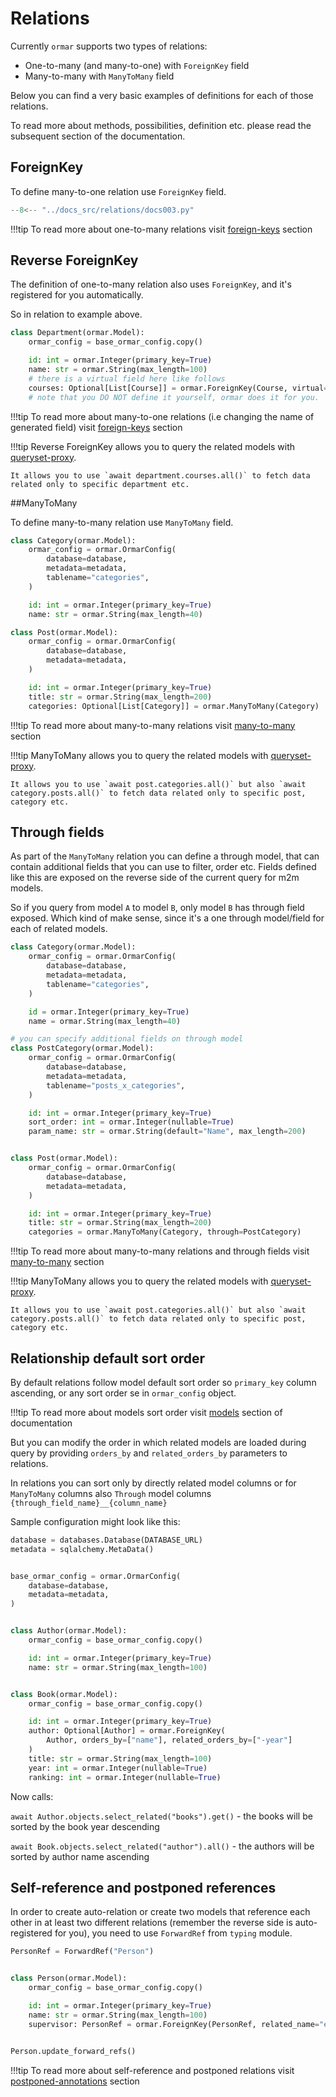 # Relations

Currently `ormar` supports two types of relations:

* One-to-many (and many-to-one) with `ForeignKey` field
* Many-to-many with `ManyToMany` field

Below you can find a very basic examples of definitions for each of those relations.

To read more about methods, possibilities, definition etc. please read the subsequent section of the documentation. 

## ForeignKey

To define many-to-one relation use `ForeignKey` field.

```Python hl_lines="26"
--8<-- "../docs_src/relations/docs003.py"
```

!!!tip
    To read more about one-to-many relations visit [foreign-keys][foreign-keys] section

## Reverse ForeignKey

The definition of one-to-many relation also uses `ForeignKey`, and it's registered for you automatically.

So in relation to example above.

```Python hl_lines="8"
class Department(ormar.Model):
    ormar_config = base_ormar_config.copy()

    id: int = ormar.Integer(primary_key=True)
    name: str = ormar.String(max_length=100)
    # there is a virtual field here like follows
    courses: Optional[List[Course]] = ormar.ForeignKey(Course, virtual=True)
    # note that you DO NOT define it yourself, ormar does it for you.
```

!!!tip
    To read more about many-to-one relations (i.e changing the name of generated field) visit [foreign-keys][foreign-keys] section


!!!tip
    Reverse ForeignKey allows you to query the related models with [queryset-proxy][queryset-proxy].
    
    It allows you to use `await department.courses.all()` to fetch data related only to specific department etc. 

##ManyToMany

To define many-to-many relation use `ManyToMany` field.

```python hl_lines="18"
class Category(ormar.Model):
    ormar_config = ormar.OrmarConfig(
        database=database,
        metadata=metadata,
        tablename="categories",
    )

    id: int = ormar.Integer(primary_key=True)
    name: str = ormar.String(max_length=40)

class Post(ormar.Model):
    ormar_config = ormar.OrmarConfig(
        database=database,
        metadata=metadata,
    )

    id: int = ormar.Integer(primary_key=True)
    title: str = ormar.String(max_length=200)
    categories: Optional[List[Category]] = ormar.ManyToMany(Category)
```


!!!tip
    To read more about many-to-many relations visit [many-to-many][many-to-many] section


!!!tip
    ManyToMany allows you to query the related models with [queryset-proxy][queryset-proxy].

    It allows you to use `await post.categories.all()` but also `await category.posts.all()` to fetch data related only to specific post, category etc.

## Through fields

As part of the `ManyToMany` relation you can define a through model, that can contain additional 
fields that you can use to filter, order etc. Fields defined like this are exposed on the reverse
side of the current query for m2m models. 

So if you query from model `A` to model `B`, only model `B` has through field exposed.
Which kind of make sense, since it's a one through model/field for each of related models.

```python hl_lines="12-20"
class Category(ormar.Model):
    ormar_config = ormar.OrmarConfig(
        database=database,
        metadata=metadata,
        tablename="categories",
    )

    id = ormar.Integer(primary_key=True)
    name = ormar.String(max_length=40)

# you can specify additional fields on through model
class PostCategory(ormar.Model):
    ormar_config = ormar.OrmarConfig(
        database=database,
        metadata=metadata,
        tablename="posts_x_categories",
    )

    id: int = ormar.Integer(primary_key=True)
    sort_order: int = ormar.Integer(nullable=True)
    param_name: str = ormar.String(default="Name", max_length=200)


class Post(ormar.Model):
    ormar_config = ormar.OrmarConfig(
        database=database,
        metadata=metadata,
    )

    id: int = ormar.Integer(primary_key=True)
    title: str = ormar.String(max_length=200)
    categories = ormar.ManyToMany(Category, through=PostCategory)
```

!!!tip
    To read more about many-to-many relations and through fields visit [many-to-many][many-to-many] section


!!!tip
    ManyToMany allows you to query the related models with [queryset-proxy][queryset-proxy].
    
    It allows you to use `await post.categories.all()` but also `await category.posts.all()` to fetch data related only to specific post, category etc.

## Relationship default sort order

By default relations follow model default sort order so `primary_key` column ascending, or any sort order se in `ormar_config` object.

!!!tip
    To read more about models sort order visit [models](../models/index.md#model-sort-order) section of documentation

But you can modify the order in which related models are loaded during query by providing `orders_by` and `related_orders_by`
parameters to relations.

In relations you can sort only by directly related model columns or for `ManyToMany` 
columns also `Through` model columns `{through_field_name}__{column_name}`

Sample configuration might look like this:

```python hl_lines="23"
database = databases.Database(DATABASE_URL)
metadata = sqlalchemy.MetaData()


base_ormar_config = ormar.OrmarConfig(
    database=database,
    metadata=metadata,
)


class Author(ormar.Model):
    ormar_config = base_ormar_config.copy()

    id: int = ormar.Integer(primary_key=True)
    name: str = ormar.String(max_length=100)


class Book(ormar.Model):
    ormar_config = base_ormar_config.copy()

    id: int = ormar.Integer(primary_key=True)
    author: Optional[Author] = ormar.ForeignKey(
        Author, orders_by=["name"], related_orders_by=["-year"]
    )
    title: str = ormar.String(max_length=100)
    year: int = ormar.Integer(nullable=True)
    ranking: int = ormar.Integer(nullable=True)
```

Now calls:

`await Author.objects.select_related("books").get()` - the books will be sorted by the book year descending

`await Book.objects.select_related("author").all()` - the authors will be sorted by author name ascending

## Self-reference and postponed references

In order to create auto-relation or create two models that reference each other in at least two
different relations (remember the reverse side is auto-registered for you), you need to use
`ForwardRef` from `typing` module.

```python hl_lines="1 9 12"
PersonRef = ForwardRef("Person")


class Person(ormar.Model):
    ormar_config = base_ormar_config.copy()

    id: int = ormar.Integer(primary_key=True)
    name: str = ormar.String(max_length=100)
    supervisor: PersonRef = ormar.ForeignKey(PersonRef, related_name="employees")


Person.update_forward_refs()
```

!!!tip
    To read more about self-reference and postponed relations visit [postponed-annotations][postponed-annotations] section


[foreign-keys]: ./foreign-key.md
[many-to-many]: ./many-to-many.md
[queryset-proxy]: ./queryset-proxy.md
[postponed-annotations]: ./postponed-annotations.md
